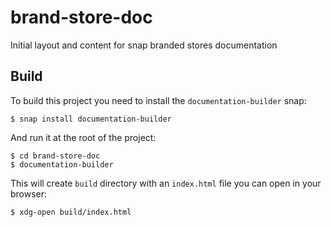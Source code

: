 # brand-store-doc
Initial layout and content for snap branded stores documentation

## Build

To build this project you need to install the `documentation-builder` snap:

    $ snap install documentation-builder

And run it at the root of the project:

    $ cd brand-store-doc
    $ documentation-builder

This will create `build` directory with an `index.html` file you can open in your browser:

    $ xdg-open build/index.html
